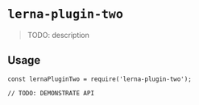 # `lerna-plugin-two`

> TODO: description

## Usage

```
const lernaPluginTwo = require('lerna-plugin-two');

// TODO: DEMONSTRATE API
```
